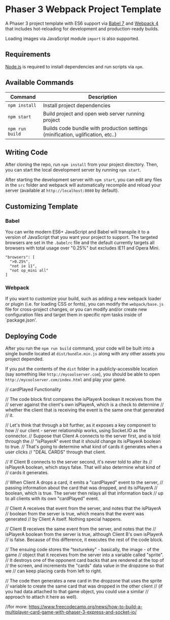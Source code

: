 # Phaser 3 Webpack Project Template

A Phaser 3 project template with ES6 support via [Babel 7](https://babeljs.io/) and [Webpack 4](https://webpack.js.org/)
that includes hot-reloading for development and production-ready builds.

Loading images via JavaScript module `import` is also supported.

## Requirements

[Node.js](https://nodejs.org) is required to install dependencies and run scripts via `npm`.

## Available Commands

| Command         | Description                                                                     |
| --------------- | ------------------------------------------------------------------------------- |
| `npm install`   | Install project dependencies                                                    |
| `npm start`     | Build project and open web server running project                               |
| `npm run build` | Builds code bundle with production settings (minification, uglification, etc..) |

## Writing Code

After cloning the repo, run `npm install` from your project directory. Then, you can start the local development
server by running `npm start`.

After starting the development server with `npm start`, you can edit any files in the `src` folder
and webpack will automatically recompile and reload your server (available at `http://localhost:8080`
by default).

## Customizing Template

### Babel

You can write modern ES6+ JavaScript and Babel will transpile it to a version of JavaScript that you
want your project to support. The targeted browsers are set in the `.babelrc` file and the default currently
targets all browsers with total usage over "0.25%" but excludes IE11 and Opera Mini.

```
"browsers": [
  ">0.25%",
  "not ie 11",
  "not op_mini all"
]
```

### Webpack

If you want to customize your build, such as adding a new webpack loader or plugin (i.e. for loading CSS or fonts), you can
modify the `webpack/base.js` file for cross-project changes, or you can modify and/or create
new configuration files and target them in specific npm tasks inside of `package.json'.

## Deploying Code

After you run the `npm run build` command, your code will be built into a single bundle located at
`dist/bundle.min.js` along with any other assets you project depended.

If you put the contents of the `dist` folder in a publicly-accessible location (say something like `http://mycoolserver.com`),
you should be able to open `http://mycoolserver.com/index.html` and play your game.

// cardPlayed Functionality

// The code block first compares the isPlayerA boolean it receives from the
// server against the client's own isPlayerA, which is a check to determine
// whether the client that is receiving the event is the same one that generated
// it.

// Let's think that through a bit further, as it exposes a key component to how
// our client - server relationship works, using Socket.IO as the connector.
// Suppose that Client A connects to the server first, and is told through the
// "isPlayerA" event that it should change its isPlayerA boolean to true.
// That's going to determine what kind of cards it generates when a user clicks
// "DEAL CARDS" through that client.

// If Client B connects to the server second, it's never told to alter its
// isPlayerA boolean, which stays false. That will also determine what kind of
// cards it generates.

// When Client A drops a card, it emits a "cardPlayed" event to the server,
// passing information about the card that was dropped, and its isPlayerA
// boolean, which is true. The server then relays all that information back
// up to all clients with its own "cardPlayed" event.

// Client A receives that event from the server, and notes that the isPlayerA
// boolean from the server is true, which means that the event was generated
// by Client A itself. Nothing special happens.

// Client B receives the same event from the server, and notes that the
// isPlayerA boolean from the server is true, although Client B's own isPlayerA
// is false. Because of this difference, it executes the rest of the code block.

// The ensuing code stores the "texturekey" - basically, the image - of the game
// object that it receives from the server into a variable called "sprite".
// It destroys one of the opponent card backs that are rendered at the top of
// the screen, and increments the "cards" data value in the dropzone so that we
// can keep placing cards from left to right.

// The code then generates a new card in the dropzone that uses the sprite
// variable to create the same card that was dropped in the other client
// (if you had data attached to that game object, you could use a similar
// approach to attach it here as well).

//for more: https://www.freecodecamp.org/news/how-to-build-a-multiplayer-card-game-with-phaser-3-express-and-socket-io/
